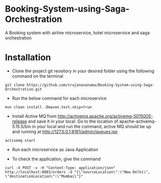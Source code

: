 # Booking-System-using-Saga-Orchestration
A Booking system with airline microservice, hotel microservice and saga orchestration

# Installation
- Clone the project git reository in your desired folder using the following command on the terminal
```
git clone https://github.com/srujanavanama/Booking-System-using-Saga-Orchestration.git
```

- Run the below command for each microservice 
```
mvn clean install -Dmaven.test.skip=true
```

- Install Active MQ from http://activemq.apache.org/activemq-5015005-release and save it in your local. Go to the location of apache-activemq-5.15.5/bin in your local and run the command, active MQ should be up and running at http://127.0.0.1:8161/admin/queues.jsp
```
activemq start
```

- Run each microservice as Java Application

- To check the application, give the command 
```
curl -X POST -v -H "Content-Type: application/json" http://localhost:8083/orders -d "{\"sourceLocation\":\"New Delhi\", \"destinationLocation\":\"Mumbai\"}"
```
